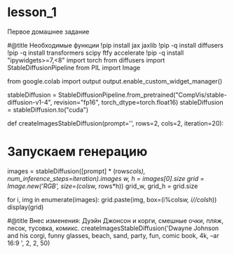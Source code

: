 # lesson_1
Первое домашнее задание

#@title Необходимые функции
!pip install jax jaxlib
!pip -q install diffusers
!pip -q install transformers scipy ftfy accelerate
!pip -q install "ipywidgets>=7,<8"
import torch
from diffusers import StableDiffusionPipeline
from PIL import Image

from google.colab import output
output.enable_custom_widget_manager()

stableDiffusion = StableDiffusionPipeline.from_pretrained("CompVis/stable-diffusion-v1-4", revision="fp16", torch_dtype=torch.float16)
stableDiffusion = stableDiffusion.to("cuda")


def createImagesStableDiffusion(prompt='', rows=2, cols=2, iteration=20):
  # Запускаем генерацию
  images =  stableDiffusion([prompt] * (rows*cols), num_inference_steps=iteration).images
  w, h = images[0].size
  grid = Image.new('RGB', size=(cols*w, rows*h))
  grid_w, grid_h = grid.size

  for i, img in enumerate(images):
      grid.paste(img, box=(i%cols*w, i//cols*h))
  display(grid)

#@title Внес изменения: Дуэйн Джонсон и корги, смешные очки, пляж, песок, тусовка, комикс.
createImagesStableDiffusion('Dwayne Johnson and his corgi, funny glasses, beach, sand, party, fun, comic book, 4k, –ar 16:9 ', 2, 2, 50)
